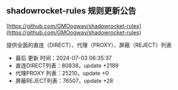 ## shadowrocket-rules 规则更新公告

[https://github.com/GMOogway/shadowrocket-rules](https://github.com/GMOogway/shadowrocket-rules)

提供全面的直连（DIRECT）、代理（PROXY）、屏蔽（REJECT）列表
- 最后 更新 时间：2024-07-03 06:35:37
- 直连DIRECT列表：80838，update +2189
- 代理PROXY 列表：25210，update +0
- 屏蔽REJECT列表：76507，update +28